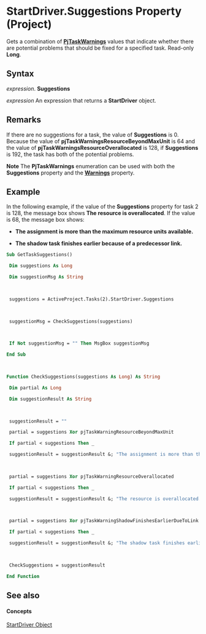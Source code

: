 
# StartDriver.Suggestions Property (Project)

Gets a combination of  **[PjTaskWarnings](02bff43f-4459-3c34-5e8f-c441ffefe954.md)** values that indicate whether there are potential problems that should be fixed for a specified task. Read-only **Long**.


## Syntax

 _expression_. **Suggestions**

 _expression_ An expression that returns a **StartDriver** object.


## Remarks

If there are no suggestions for a task, the value of  **Suggestions** is 0. Because the value of **pjTaskWarningsResourceBeyondMaxUnit** is 64 and the value of **pjTaskWarningsResourceOverallocated** is 128, if **Suggestions** is 192, the task has both of the potential problems.


 **Note**  The  **PjTaskWarnings** enumeration can be used with both the **Suggestions** property and the **[Warnings](409c84e2-8307-fb82-af19-fa0e9f6b406b.md)** property.


## Example

In the following example, if the value of the  **Suggestions** property for task 2 is 128, the message box shows **The resource is overallocated**. If the value is 68, the message box shows:


-  **The assignment is more than the maximum resource units available.**
    
-  **The shadow task finishes earlier because of a predecessor link.**
    





```vb
Sub GetTaskSuggestions() 

 Dim suggestions As Long 

 Dim suggestionMsg As String 

 

 suggestions = ActiveProject.Tasks(2).StartDriver.Suggestions 

 

 suggestionMsg = CheckSuggestions(suggestions) 

 

 If Not suggestionMsg = "" Then MsgBox suggestionMsg 

End Sub 

 

Function CheckSuggestions(suggestions As Long) As String 

 Dim partial As Long 

 Dim suggestionResult As String 

 

 suggestionResult = "" 

 partial = suggestions Xor pjTaskWarningResourceBeyondMaxUnit 

 If partial < suggestions Then _ 

 suggestionResult = suggestionResult &; "The assignment is more than the maximum resource units available." &; vbCrLf 

 

 partial = suggestions Xor pjTaskWarningResourceOverallocated 

 If partial < suggestions Then _ 

 suggestionResult = suggestionResult &; "The resource is overallocated." &; vbCrLf 

 

 partial = suggestions Xor pjTaskWarningShadowFinishesEarlierDueToLink 

 If partial < suggestions Then _ 

 suggestionResult = suggestionResult &; "The shadow task finishes earlier because of a predecessor link." &; vbCrLf 

 

 CheckSuggestions = suggestionResult 

End Function
```


## See also


#### Concepts


[StartDriver Object](4df2c386-a31e-faea-e286-d510f11cca57.md)
